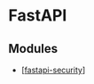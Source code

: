 # FastAPI

Modules
---

- [[fastapi-security]]


[//begin]: # "Autogenerated link references for markdown compatibility"
[fastapi-security]: fastapi-security.md "FastAPI Security"
[//end]: # "Autogenerated link references"